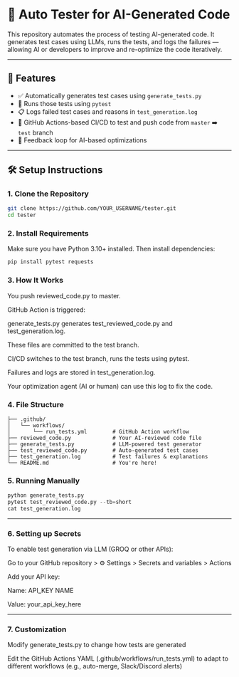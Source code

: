 # 🧪 Auto Tester for AI-Generated Code

This repository automates the process of testing AI-generated code. It generates test cases using LLMs, runs the tests, and logs the failures — allowing AI or developers to improve and re-optimize the code iteratively.

---

## 🚀 Features

- ✅ Automatically generates test cases using `generate_tests.py`
- 🧪 Runs those tests using `pytest`
- 📋 Logs failed test cases and reasons in `test_generation.log`
- 🔁 GitHub Actions-based CI/CD to test and push code from `master` ➡️ `test` branch
- 🧠 Feedback loop for AI-based optimizations

---

## 🛠️ Setup Instructions

### 1. Clone the Repository

```bash
git clone https://github.com/YOUR_USERNAME/tester.git
cd tester
```

### 2. Install Requirements
Make sure you have Python 3.10+ installed. Then install dependencies:
```python
pip install pytest requests
```

### 3. How It Works
You push reviewed_code.py to master.

GitHub Action is triggered:

generate_tests.py generates test_reviewed_code.py and test_generation.log.

These files are committed to the test branch.

CI/CD switches to the test branch, runs the tests using pytest.

Failures and logs are stored in test_generation.log.

Your optimization agent (AI or human) can use this log to fix the code.


### 4. File Structure

```.
├── .github/
│   └── workflows/
│       └── run_tests.yml        # GitHub Action workflow
├── reviewed_code.py             # Your AI-reviewed code file
├── generate_tests.py            # LLM-powered test generator
├── test_reviewed_code.py        # Auto-generated test cases
├── test_generation.log          # Test failures & explanations
└── README.md                    # You're here!

```
### 5. Running Manually
``` python
python generate_tests.py
pytest test_reviewed_code.py --tb=short
cat test_generation.log
```
---

### 6. Setting up Secrets
To enable test generation via LLM (GROQ or other APIs):

Go to your GitHub repository > ⚙️ Settings > Secrets and variables > Actions

Add your API key:

Name: API_KEY NAME

Value: your_api_key_here

---

### 7. Customization
Modify generate_tests.py to change how tests are generated

Edit the GitHub Actions YAML (.github/workflows/run_tests.yml) to adapt to different workflows (e.g., auto-merge, Slack/Discord alerts)

